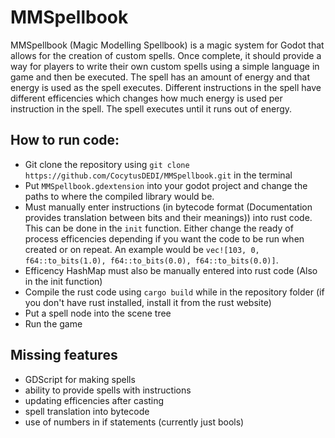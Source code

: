 # MMSpellbook
MMSpellbook (Magic Modelling Spellbook) is a magic system for Godot that allows for the creation of custom spells. Once complete, it should provide a way for players to write their own custom spells using a simple language in game and then be executed. The spell has an amount of energy and that energy is used as the spell executes. Different instructions in the spell have different efficencies which changes how much energy is used per instruction in the spell. The spell executes until it runs out of energy.

## How to run code:
- Git clone the repository using `git clone https://github.com/CocytusDEDI/MMSpellbook.git` in the terminal
- Put `MMSpellbook.gdextension` into your godot project and change the paths to where the compiled library would be.
- Must manually enter instructions (in bytecode format (Documentation provides translation between bits and their meanings)) into rust code. This can be done in the `init` function. Either change the ready of process efficencies depending if you want the code to be run when created or on repeat. An example would be `vec![103, 0, f64::to_bits(1.0), f64::to_bits(0.0), f64::to_bits(0.0)]`.
- Efficency HashMap must also be manually entered into rust code (Also in the init function)
- Compile the rust code using `cargo build` while in the repository folder (if you don't have rust installed, install it from the rust website)
- Put a spell node into the scene tree
- Run the game

## Missing features
- GDScript for making spells
- ability to provide spells with instructions
- updating efficencies after casting
- spell translation into bytecode
- use of numbers in if statements (currently just bools)
